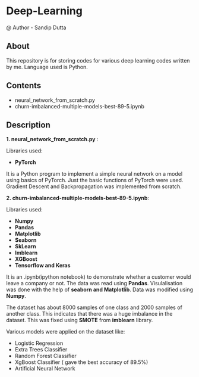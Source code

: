 # Deep-Learning
@ Author - Sandip Dutta

## About
This repository is for storing codes for various deep learning codes written by me. Language used is Python. 

## Contents
* neural_network_from_scratch.py
* churn-imbalanced-multiple-models-best-89-5.ipynb

## Description
__1. neural_network_from_scratch.py__ :

Libraries used: 
* __PyTorch__

It is a Python program to implement a simple neural network on a model using basics of PyTorch. Just the basic functions of PyTorch were used.
Gradient Descent and Backpropagation was implemented from scratch. 

__2. churn-imbalanced-multiple-models-best-89-5.ipynb__:

Libraries used:
* __Numpy__
* __Pandas__
* __Matplotlib__
* __Seaborn__
* __SkLearn__
* __Imblearn__
* __XGBoost__
* __Tensorflow and Keras__

It is an .ipynb(ipython notebook) to demonstrate whether a customer would leave a company or not. The data was read using __Pandas__. Visulalisation was done with the help of __seaborn and Matplotlib__. Data was modified using __Numpy__.

The dataset has about 8000 samples of one class and 2000 samples of another class. This indicates that there was a huge imbalance in the dataset. This was fixed using __SMOTE__ from __imblearn__ library.

Various models were applied on the dataset like:
* Logistic Regression
* Extra Trees Classifier
* Random Forest Classifier
* XgBoost Classifier ( gave the best accuracy of 89.5%)
* Artificial Neural Network 




